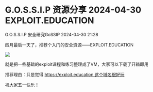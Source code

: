 #  G.O.S.S.I.P 资源分享 2024-04-30 EXPLOIT.EDUCATION   
G.O.S.S.I.P  安全研究GoSSIP   2024-04-30 21:28  
  
四月最后一天了，推荐个入门的安全资源——EXPLOIT.EDUCATION  
  
![](https://mmbiz.qpic.cn/sz_mmbiz_png/uicdfzKrO21GZCn6VYUDZ3ibn8To7Wuecn9zf69vwygLn2EY8zMyndbuKlje2qalArRJqicQUFIawduCZN5EXt7og/640?wx_fmt=png&from=appmsg "")  
  
就是把一些基础的exploit课程和练习整理成了VM，大家可以下载了开箱即用  
  
推荐理由：只是觉得 https://exploit.education 这个域名很好玩  
  
祝大家五一快乐！  
  
